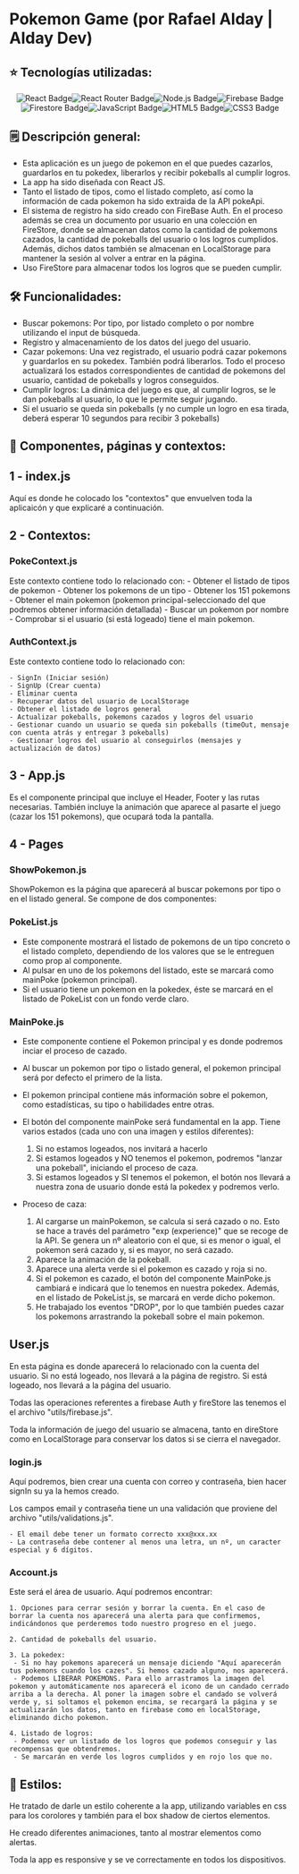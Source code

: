 # Pokemon Game (por Rafael Alday | Alday Dev)

## ⭐ Tecnologías utilizadas:

<div style="display: flex; flex-wrap: wrap; justify-content: center">
    <img src="https://img.shields.io/badge/React-61DAFB?style=for-the-badge&logo=react&logoColor=white" alt="React Badge">
    <img src="https://img.shields.io/badge/React_Router-CA4245?style=for-the-badge&logo=react-router&logoColor=black&color=white" alt="React Router Badge">
    <img src="https://img.shields.io/badge/Node.js-339933?style=for-the-badge&logo=node.js&logoColor=black&color=white" alt="Node.js Badge">
    <img src="https://img.shields.io/badge/Firebase-FFCA28?style=for-the-badge&logo=firebase&logoColor=black&color=white" alt="Firebase Badge">
    <img src="https://img.shields.io/badge/Firestore-FFA000?style=for-the-badge&logo=firebase&logoColor=black&color=white" alt="Firestore Badge">
    <img src="https://img.shields.io/badge/JavaScript-F7DF1E?style=for-the-badge&logo=javascript&logoColor=black&color=white" alt="JavaScript Badge">
    <img src="https://img.shields.io/badge/HTML5-E34F26?style=for-the-badge&logo=html5&logoColor=black&color=white" alt="HTML5 Badge">
    <img src="https://img.shields.io/badge/CSS3-1572B6?style=for-the-badge&logo=css3&logoColor=black&color=white" alt="CSS3 Badge">
</div>




## 🗒️ Descripción general:
- Esta aplicación es un juego de pokemon en el que puedes cazarlos, guardarlos en tu pokedex, liberarlos y recibir pokeballs al cumplir logros.
- La app ha sido diseñada con React JS.
- Tanto el listado de tipos, como el listado completo, así como la información de cada pokemon ha sido extraida de la API pokeApi.
- El sistema de registro ha sido creado con FireBase Auth. En el proceso además se crea un documento por usuario en una colección en FireStore, donde se almacenan datos como la cantidad de pokemons cazados, la cantidad de pokeballs del usuario o los logros cumplidos. Además, dichos datos también se almacenan en LocalStorage para mantener la sesión al volver a entrar en la página.
- Uso FireStore para almacenar todos los logros que se pueden cumplir.    

## 🛠️ Funcionalidades:

- Buscar pokemons: Por tipo, por listado completo o por nombre utilizando el input de búsqueda.
- Registro y almacenamiento de los datos del juego del usuario.
- Cazar pokemons: Una vez registrado, el usuario podrá cazar pokemons y guardarlos en su pokedex. También podrá liberarlos. Todo el proceso actualizará los estados correspondientes de cantidad de pokemons del usuario, cantidad de pokeballs y logros conseguidos.
- Cumplir logros: La dinámica del juego es que, al cumplir logros, se le dan pokeballs al usuario, lo que le permite seguir jugando.
- Si el usuario se queda sin pokeballs (y no cumple un logro en esa tirada, deberá esperar 10 segundos para recibir 3 pokeballs)

## 📂 Componentes, páginas y contextos:

## 1 - index.js

Aquí es donde he colocado los "contextos" que envuelven toda la aplicaicón y que explicaré a continuación.

## 2 - Contextos: 

### PokeContext.js

Este contexto contiene todo lo relacionado con:
    - Obtener el listado de tipos de pokemon
    - Obtener los pokemons de un tipo
    - Obtener los 151 pokemons
    - Obtener el main pokemon (pokemon principal-seleccionado del que podremos obtener información detallada)
    - Buscar un pokemon por nombre
    - Comprobar si el usuario (si está logeado) tiene el main pokemon.

### AuthContext.js

Este contexto contiene todo lo relacionado con:

    - SignIn (Iniciar sesión)
    - SignUp (Crear cuenta)
    - Eliminar cuenta
    - Recuperar datos del usuario de LocalStorage
    - Obtener el listado de logros general
    - Actualizar pokeballs, pokemons cazados y logros del usuario
    - Gestionar cuando un usuario se queda sin pokeballs (timeOut, mensaje con cuenta atrás y entregar 3 pokeballs)
    - Gestionar logros del usuario al conseguirlos (mensajes y actualización de datos)

## 3 - App.js

Es el componente principal que incluye el Header, Footer y las rutas necesarias. También incluye la animación que aparece al pasarte el juego (cazar los 151 pokemons), que ocupará toda la pantalla.

## 4 - Pages

### ShowPokemon.js

ShowPokemon es la página que aparecerá al buscar pokemons por tipo o en el listado general. Se compone de dos componentes:

### PokeList.js

- Este componente mostrará el listado de pokemons de un tipo concreto o el listado completo, dependiendo de los valores que se le entreguen como prop al componente. 
- Al pulsar en uno de los pokemons del listado, este se marcará como mainPoke (pokemon principal).
- Si el usuario tiene un pokemon en la pokedex, éste se marcará en el listado de PokeList con un fondo verde claro.

### MainPoke.js

- Este componente contiene el Pokemon principal y es donde podremos inciar el proceso de cazado.
- Al buscar un pokemon por tipo o listado general, el pokemon principal será por defecto el primero de la lista.
- El pokemon principal contiene más información sobre el pokemon, como estadísticas, su tipo o habilidades entre otras.

- El botón del componente mainPoke será fundamental en la app. Tiene varios estados (cada uno con una imagen y estilos diferentes):
    1. Si no estamos logeados, nos invitará a hacerlo
    2. Si estamos logeados y NO tenemos el pokemon, podremos "lanzar una pokeball", iniciando el proceso de caza.
    3. Si estamos logeados y SI tenemos el pokemon, el botón nos llevará a nuestra zona de usuario donde está la pokedex y podremos verlo.

- Proceso de caza:
    1. Al cargarse un mainPokemon, se calcula si será cazado o no.
    Esto se hace a través del parámetro "exp (experience)" que se recoge de la API.
    Se genera un nº aleatorio con el que, si es menor o igual, el pokemon será cazado y, si es mayor, no será cazado.
    2. Aparece la animación de la pokeball.
    3. Aparece una alerta verde si el pokemon es cazado y roja si no.
    4. Si el pokemon es cazado, el botón del componente MainPoke.js cambiará e indicará que lo tenemos en nuestra pokedex. Además, en el listado de PokeList.js, se marcará en verde dicho pokemon.
    5. He trabajado los eventos "DROP", por lo que también puedes cazar los pokemons arrastrando la pokeball sobre el main pokemon.

## User.js

En esta página es donde aparecerá lo relacionado con la cuenta del usuario. Si no está logeado, nos llevará a la página de registro. Si está logeado, nos llevará a la página del usuario.

Todas las operaciones referentes a firebase Auth y fireStore las tenemos el el archivo "utils/firebase.js".

Toda la información de juego del usuario se almacena, tanto en direStore como en LocalStorage para conservar los datos si se cierra el navegador.

### login.js

Aquí podremos, bien crear una cuenta con correo y contraseña, bien hacer signIn su ya la hemos creado.

Los campos email y contraseña tiene un una validación que proviene del archivo "utils/validations.js".

    - El email debe tener un formato correcto xxx@xxx.xx
    - La contraseña debe contener al menos una letra, un nº, un caracter especial y 6 dígitos.

### Account.js

Este será el área de usuario. Aquí podremos encontrar:

    1. Opciones para cerrar sesión y borrar la cuenta. En el caso de borrar la cuenta nos aparecerá una alerta para que confirmemos, indicándonos que perderemos todo nuestro progreso en el juego.

    2. Cantidad de pokeballs del usuario.

    3. La pokedex: 
     - Si no hay pokemons aparecerá un mensaje diciendo "Aquí aparecerán tus pokemons cuando los cazes". Si hemos cazado alguno, nos aparecerá.
     - Podemos LIBERAR POKEMONS. Para ello arrastramos la imagen del pokemon y automáticamente nos aparecerá el icono de un candado cerrado arriba a la derecha. Al poner la imagen sobre el candado se volverá verde y, si soltamos el pokemon encima, se recargará la página y se actualizarán los datos, tanto en firebase como en localStorage, eliminando dicho pokemon.

    4. Listado de logros:
     - Podemos ver un listado de los logros que podemos conseguir y las recompensas que obtendremos.
     - Se marcarán en verde los logros cumplidos y en rojo los que no.

## 📄 Estilos:

He tratado de darle un estilo coherente a la app, utilizando variables en css para los corolores y también para el box shadow de ciertos elementos.

He creado diferentes animaciones, tanto al mostrar elementos como alertas.

Toda la app es responsive y se ve correctamente en todos los dispositivos.





